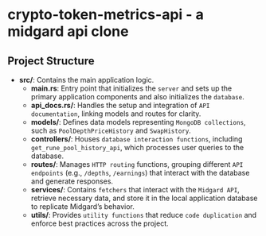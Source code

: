 # crypto-token-metrics-api - a midgard api clone


## Project Structure

- **src/**: Contains the main application logic.
  - **main.rs**: Entry point that initializes the `server` and sets up the primary application components and also initializes the `database`.
  - **api_docs.rs/**:  Handles the setup and integration of `API documentation`, linking models and routes for clarity.
  - **models/**: Defines data models representing `MongoDB collections`, such as `PoolDepthPriceHistory` and `SwapHistory`.
  - **controllers/**: Houses `database interaction functions`, including `get_rune_pool_history_api`, which processes user queries to the database.
  - **routes/**: Manages `HTTP routing` functions, grouping different `API endpoints` (e.g., `/depths`, `/earnings`) that interact with the database and generate responses.
  - **services/**: Contains `fetchers` that interact with the `Midgard API`, retrieve necessary data, and store it in the local application database to replicate Midgard’s behavior.
  - **utils/**: Provides `utility functions` that reduce `code duplication` and enforce best practices across the project.